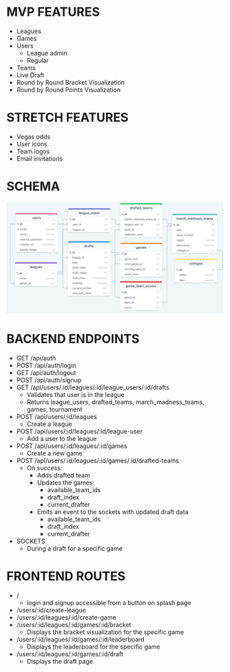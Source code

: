 # MVP FEATURES
- Leagues
- Games
- Users
  - League admin
  - Regular
- Teams
- Live Draft
- Round by Round Bracket Visualization
- Round by Round Points Visualization

# STRETCH FEATURES
- Vegas odds
- User icons
- Team logos
- Email invitations

# SCHEMA
![ERD](database.png)

# BACKEND ENDPOINTS
- GET /api/auth
- POST /api/auth/login
- GET /api/auth/logout
- POST /api/auth/signup
- GET /api/users/:id/leagues/:id/league_users/:id/drafts
  - Validates that user is in the league
  - Returns league_users, drafted_teams, march_madness_teams, games, tournament
- POST /api/users/:id/leagues
  - Create a league
- POST /api/users/:id/leagues/:id/league-user
  - Add a user to the league
- POST /api/users/:id/leagues/:id/games
  - Create a new game
- POST /api/users/:id/leagues/:id/games/:id/drafted-teams
  - On success:
    - Adds drafted team
    - Updates the games: 
      - available_team_ids
      - draft_index
      - current_drafter
    - Emits an event to the sockets with updated draft data
      - available_team_ids
      - draft_index
      - current_drafter
- SOCKETS
  - During a draft for a specific game

# FRONTEND ROUTES
- /
  - login and signup accessible from a button on splash page
- /users/:id/create-league
- /users/:id/leagues/:id/create-game
- /users/:id/leagues/:id/games/:id/bracket
  - Displays the bracket visualization for the specific game
- /users/:id/leagues/:id/games/:id/leaderboard
  - Displays the leaderboard for the specific game
- /users/:id/leagues/:id/games/:id/draft
  - Displays the draft page
